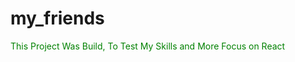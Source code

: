 # my_friends
<span style="color: green"> This Project Was Build, To Test My Skills and More Focus on React </span>
